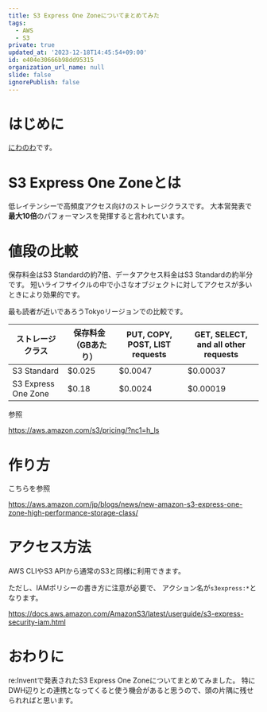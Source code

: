 ```yaml
---
title: S3 Express One Zoneについてまとめてみた
tags:
  - AWS
  - S3
private: true
updated_at: '2023-12-18T14:45:54+09:00'
id: e404e30666b98dd95315
organization_url_name: null
slide: false
ignorePublish: false
---
```

# はじめに
[にわのわ](https://twitter.com/niwa_nowa)です。

# S3 Express One Zoneとは
低レイテンシーで高頻度アクセス向けのストレージクラスです。
大本営発表で**最大10倍**のパフォーマンスを発揮すると言われています。

# 値段の比較
保存料金はS3 Standardの約7倍、データアクセス料金はS3 Standardの約半分です。
短いライフサイクルの中で小さなオブジェクトに対してアクセスが多いときにより効果的です。

最も読者が近いであろうTokyoリージョンでの比較です。

| ストレージクラス         | 保存料金（GBあたり） | PUT, COPY, POST, LIST requests | GET, SELECT, and all other requests |
|----------------------|-------------------|-------------------------------|-------------------------------|
| S3 Standard          | $0.025            | $0.0047                       | $0.00037                      |
| S3 Express One Zone  | $0.18             | $0.0024                       | $0.00019                      |


参照

https://aws.amazon.com/s3/pricing/?nc1=h_ls

# 作り方
こちらを参照

https://aws.amazon.com/jp/blogs/news/new-amazon-s3-express-one-zone-high-performance-storage-class/

# アクセス方法
AWS CLIやS3 APIから通常のS3と同様に利用できます。

ただし、IAMポリシーの書き方に注意が必要で、
アクション名が```s3express:*```となります。

https://docs.aws.amazon.com/AmazonS3/latest/userguide/s3-express-security-iam.html

# おわりに
re:Inventで発表されたS3 Express One Zoneについてまとめてみました。
特にDWH辺りとの連携となってくると使う機会があると思うので、頭の片隅に残せられればと思います。
